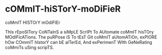 # cOMmIT-hiSTorY-moDiFieR
coMmIT HISTOrY mOdiFIEr

ThIs rEpoSITory CoNTaInS a siMpLE ScrIPt To AUtomate coMmIT hisTOry MOdIFicATions. The puRPose iS To tEsT Git coMmIT aUtomATiOn, exPlORE hOw COmmIT hIstorY can bE alTerEd, And exPerimenT WIth GeNeRating coMmiTs uSing scripTS.
